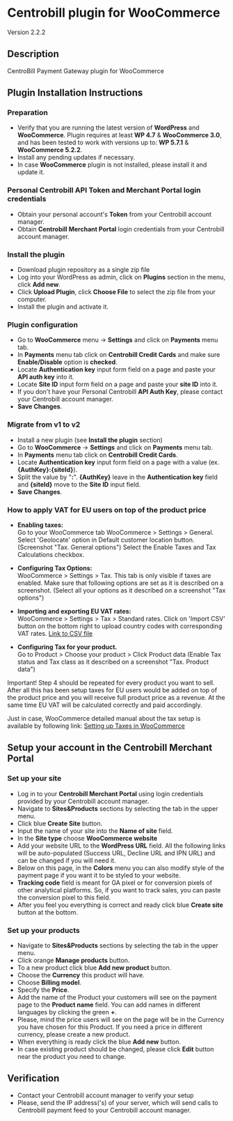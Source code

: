 # Centrobill plugin for WooCommerce  
Version 2.2.2

## Description
CentroBill Payment Gateway plugin for WooCommerce   

##  Plugin Installation Instructions  

### Preparation 
* Verify that you are running the latest version of __WordPress__ and __WooCommerce__. Plugin requires at least __WP 4.7__  & __WooCommerce 3.0__, and has been tested to work with versions up to: __WP 5.7.1__ & __WooCommerce 5.2.2__.
* Install any pending updates if necessary. 
* In case __WooCommerce__ plugin is not installed, please install it and update it.

### Personal Centrobill API Token and Merchant Portal login credentials
* Obtain your personal account's __Token__ from your Centrobill account manager.
* Obtain __Centrobill Merchant Portal__ login credentials from your Centrobill account manager.

### Install the plugin 
* Download plugin repository as a single zip file 
* Log into your WordPress as admin, click on __Plugins__ section in the menu, click __Add new__. 
* Click __Upload Plugin__, click __Choose File__ to select the zip file from your computer. 
* Install the plugin and activate it.  

### Plugin configuration
* Go to __WooCommerce__ menu -> __Settings__ and click on __Payments__ menu tab.
* In __Payments__ menu tab click on __Centrobill Credit Cards__ and make sure __Enable/Disable__ option is __checked__.
* Locate __Authentication key__ input form field on a page and paste your __API auth key__ into it.
* Locate __Site ID__ input form field on a page and paste your __site ID__ into it.
* If you don't have your Personal Centrobill __API Auth Key__, please contact your Centrobill account manager.
* __Save Changes__.

### Migrate from v1 to v2
* Install a new plugin (see __Install the plugin__ section)
* Go to __WooCommerce__ -> __Settings__ and click on __Payments__ menu tab.
* In __Payments__ menu tab click on __Centrobill Credit Cards__.
* Locate __Authentication key__ input form field on a page with a value (ex. __{AuthKey}:{siteId}__).
* Split the value by "__:__". __{AuthKey}__ leave in the __Authentication key__ field and __{siteId}__ move to the __Site ID__ input field.
* __Save Changes__.

### How to apply VAT for EU users on top of the product price
* **Enabling taxes:** \
Go to your WooCommerce tab WooCommerce > Settings > General.
Select 'Geolocate' option in Default customer location button. (Screenshot "Tax. General options")
Select the Enable Taxes and Tax Calculations checkbox.

* **Configuring Tax Options:** \
WooCommerce > Settings > Tax. This tab is only visible if taxes are enabled.
Make sure that following options are set as it is described on a screenshot.
(Select all your options as it described on a screenshot "Tax options")

* **Importing and exporting EU VAT rates:** \
WooCommerce > Settings > Tax > Standard rates.
Click on 'Import CSV' button on the bottom right to upload country codes with corresponding VAT rates.
[Link to CSV file](https://raw.githubusercontent.com/Centrobill/wc-centrobill/master/vat_rates.csv)

* **Configuring Tax for your product.** \
Go to Product > Choose your product > Click Product data
(Enable Tax status and Tax class as it described on a screenshot "Tax. Product data")

Important! Step 4 should be repeated for every product you want to sell.
After all this has been setup taxes for EU users would be added on top of the product price and you will receive full product price as a revenue.
At the same time EU VAT will be calculated correctly and paid accordingly.

Just in case, WooCommerce detailed manual about the tax setup is available by following link: [Setting up Taxes in WooCommerce](https://docs.woocommerce.com/document/setting-up-taxes-in-woocommerce)


## Setup your account in the Centrobill Merchant Portal

### Set up your site
* Log in to your __Centrobill Merchant Portal__ using login credentials provided by your Centrobill account manager.
* Navigate to __Sites&Products__ sections by selecting the tab in the upper menu.
* Click blue __Create Site__ button.
* Input the name of your site into the __Name of site__ field. 
* In the __Site type__ choose __WooCommerce website__
* Add your website URL to the __WordPress URL__ field. All the following links will be auto-populated (Success URL, Decline URL and IPN URL) and can be changed if you will need it.
* Below on this page, in the __Colors__ menu you can also modify style of the payment page if you want it to be styled to your website.
* __Tracking code__ field is meant for GA pixel or for conversion pixels of other analytical platforms. So, if you want to track sales, you can paste the conversion pixel to this field.
* After you feel you everything is correct and ready click blue __Create site__ button at the bottom.

### Set up your products
* Navigate to __Sites&Products__ sections by selecting the tab in the upper menu.
* Click orange __Manage products__ button.
* To a new product click blue __Add new product__ button.
* Choose the __Currency__ this product will have.
* Choose __Billing model__.
* Specify the __Price__.
* Add the name of the Product your customers will see on the payment page to the __Product name__ field. You can add names in different languages by clicking the green __+__. 
* Please, mind the price users will see on the page will be in the Currency you have chosen for this Product. If you need a price in different currency, please create a new product.
* When everything is ready click the blue __Add new__ button.
* In case existing product should be changed, please click __Edit__ button near the product you need to change.

## Verification 
* Contact your Centrobill account manager to verify your setup
* Please, send the IP address('s) of your server, which will send calls to Centrobill payment feed to your Centrobill account manager.
